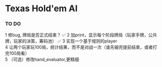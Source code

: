 # Texas Hold'em AI
### TO DO
1 修bug, 牌局是否正式结束？  ✅
2 加print，显示每个阶段牌局（玩家手牌，公共牌，玩家的决策，筹码池）  ✅
3 实现一个基于规则的player  
4 让两个玩家玩100局，统计结果，而不是对战一次（谁先输完提前结束，或者打完100局看）  
5 （可选）修改hand_evaluator,更精细  